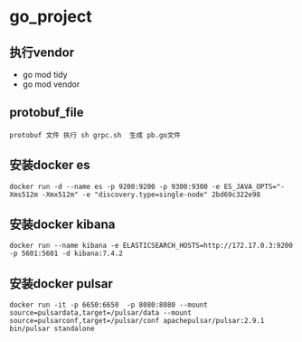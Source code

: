 # go_project

## 执行vendor

- go mod tidy
- go mod vendor

## protobuf_file

    protobuf 文件 执行 sh grpc.sh  生成 pb.go文件

## 安装docker es

    docker run -d --name es -p 9200:9200 -p 9300:9300 -e ES_JAVA_OPTS="-Xms512m -Xmx512m" -e "discovery.type=single-node" 2bd69c322e98

## 安装docker  kibana

    docker run --name kibana -e ELASTICSEARCH_HOSTS=http://172.17.0.3:9200 -p 5601:5601 -d kibana:7.4.2

## 安装docker pulsar

    docker run -it -p 6650:6650  -p 8080:8080 --mount source=pulsardata,target=/pulsar/data --mount source=pulsarconf,target=/pulsar/conf apachepulsar/pulsar:2.9.1 bin/pulsar standalone